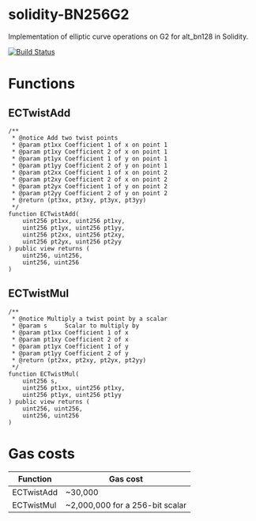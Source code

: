 # solidity-BN256G2
Implementation of elliptic curve operations on G2 for alt_bn128 in Solidity.

[![Build Status](https://travis-ci.org/musalbas/solidity-BN256G2.svg?branch=master)](https://travis-ci.org/musalbas/solidity-BN256G2)

# Functions

## ECTwistAdd
```Solidity
/**
 * @notice Add two twist points
 * @param pt1xx Coefficient 1 of x on point 1
 * @param pt1xy Coefficient 2 of x on point 1
 * @param pt1yx Coefficient 1 of y on point 1
 * @param pt1yy Coefficient 2 of y on point 1
 * @param pt2xx Coefficient 1 of x on point 2
 * @param pt2xy Coefficient 2 of x on point 2
 * @param pt2yx Coefficient 1 of y on point 2
 * @param pt2yy Coefficient 2 of y on point 2
 * @return (pt3xx, pt3xy, pt3yx, pt3yy)
 */
function ECTwistAdd(
    uint256 pt1xx, uint256 pt1xy,
    uint256 pt1yx, uint256 pt1yy,
    uint256 pt2xx, uint256 pt2xy,
    uint256 pt2yx, uint256 pt2yy
) public view returns (
    uint256, uint256,
    uint256, uint256
)
```

## ECTwistMul
```Solidity
/**
 * @notice Multiply a twist point by a scalar
 * @param s     Scalar to multiply by
 * @param pt1xx Coefficient 1 of x
 * @param pt1xy Coefficient 2 of x
 * @param pt1yx Coefficient 1 of y
 * @param pt1yy Coefficient 2 of y
 * @return (pt2xx, pt2xy, pt2yx, pt2yy)
 */
function ECTwistMul(
    uint256 s,
    uint256 pt1xx, uint256 pt1xy,
    uint256 pt1yx, uint256 pt1yy
) public view returns (
    uint256, uint256,
    uint256, uint256
)
```

# Gas costs
Function   | Gas cost
-----------|---------
ECTwistAdd | ~30,000
ECTwistMul | ~2,000,000 for a 256-bit scalar

